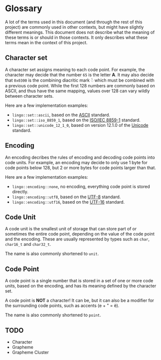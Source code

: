 # Glossary

A lot of the terms used in this document (and through the rest of this project) are commonly used in other contexts, but might have slightly different meanings. This document does not describe what the meaning of these terms is or should in those contexts. It only describes what these terms mean in the context of this project.

## Character set
A character set assigns meaning to each code point. For example, the character may decide that the number `65` is the letter **A**. It may also decide that `0x0300` is the combining diacritic mark ◌̀  which must be combined with a previous code point. While the first 128 numbers are commonly based on ASCII, and thus have the same mapping, values over 128 can vary wildly between character sets.

Here are a few implementation examples:

* `lingo::set::ascii`, based on the [ASCII](https://en.wikipedia.org/wiki/ASCII) standard.
* `lingo::set::iso_8859_1`, based on the [ISO/IEC 8859-1](https://en.wikipedia.org/wiki/ISO/IEC_8859-1) standard.
* `lingo::set::unicode_12_1_0`, based on version 12.1.0 of the [Unicode](https://en.wikipedia.org/wiki/Unicode) standard.

## Encoding
An encoding decribes the rules of encoding and decoding code points into code units. For example, an encoding may decide to only use 1 byte for code points below 128, but 2 or more bytes for code points larger than that.

Here are a few implementation examples:

* `lingo::encoding::none`, no encoding, everything code point is stored directly.
* `lingo::encoding::utf8`, based on the [UTF-8](https://en.wikipedia.org/wiki/UTF-8) standard.
* `lingo::encoding::utf16`, based on the [UTF-16](https://en.wikipedia.org/wiki/UTF-16) standard.


## Code Unit
A code unit is the smallest unit of storage that can store part of or sometimes the entire code point, depending on the value of the code point and the encoding. These are usually represented by types such as `char`, `char16_t` and `char32_t`.

The name is also commonly shortened to `unit`.

## Code Point
A code point is a single number that is stored in a set of one or more code units, based on the encoding, and has its meaning defined by the character set.

A code point is **NOT** a character! It can be, but it can also be a modifier for the surrounding code points, such as accents (e + " = ë).

The name is also commonly shortened to `point`.

## TODO
* Character
* Grapheme
* Grapheme Cluster

